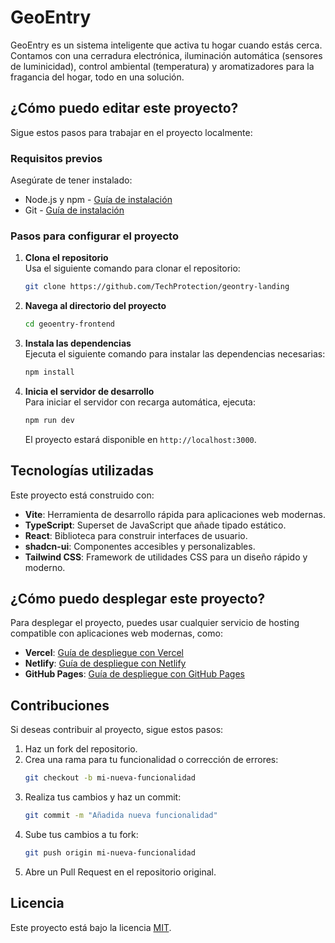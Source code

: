 # GeoEntry

GeoEntry es un sistema inteligente que activa tu hogar cuando estás cerca. Contamos con una cerradura electrónica, iluminación automática (sensores de luminicidad), control ambiental (temperatura) y aromatizadores para la fragancia del hogar, todo en una solución.

## ¿Cómo puedo editar este proyecto?

Sigue estos pasos para trabajar en el proyecto localmente:

### Requisitos previos

Asegúrate de tener instalado:

- Node.js y npm - [Guía de instalación](https://nodejs.org/)
- Git - [Guía de instalación](https://git-scm.com/)

### Pasos para configurar el proyecto

1. **Clona el repositorio**  
   Usa el siguiente comando para clonar el repositorio:

   ```sh
   git clone https://github.com/TechProtection/geontry-landing
   ```

2. **Navega al directorio del proyecto**  
   ```sh
   cd geoentry-frontend
   ```

3. **Instala las dependencias**  
   Ejecuta el siguiente comando para instalar las dependencias necesarias:

   ```sh
   npm install
   ```

4. **Inicia el servidor de desarrollo**  
   Para iniciar el servidor con recarga automática, ejecuta:

   ```sh
   npm run dev
   ```

   El proyecto estará disponible en `http://localhost:3000`.

## Tecnologías utilizadas

Este proyecto está construido con:

- **Vite**: Herramienta de desarrollo rápida para aplicaciones web modernas.
- **TypeScript**: Superset de JavaScript que añade tipado estático.
- **React**: Biblioteca para construir interfaces de usuario.
- **shadcn-ui**: Componentes accesibles y personalizables.
- **Tailwind CSS**: Framework de utilidades CSS para un diseño rápido y moderno.

## ¿Cómo puedo desplegar este proyecto?

Para desplegar el proyecto, puedes usar cualquier servicio de hosting compatible con aplicaciones web modernas, como:

- **Vercel**: [Guía de despliegue con Vercel](https://vercel.com/docs)
- **Netlify**: [Guía de despliegue con Netlify](https://docs.netlify.com/)
- **GitHub Pages**: [Guía de despliegue con GitHub Pages](https://pages.github.com/)

## Contribuciones

Si deseas contribuir al proyecto, sigue estos pasos:

1. Haz un fork del repositorio.
2. Crea una rama para tu funcionalidad o corrección de errores:  
   ```sh
   git checkout -b mi-nueva-funcionalidad
   ```
3. Realiza tus cambios y haz un commit:  
   ```sh
   git commit -m "Añadida nueva funcionalidad"
   ```
4. Sube tus cambios a tu fork:  
   ```sh
   git push origin mi-nueva-funcionalidad
   ```
5. Abre un Pull Request en el repositorio original.

## Licencia

Este proyecto está bajo la licencia [MIT](LICENSE).
